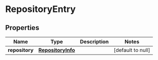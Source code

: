 # RepositoryEntry

## Properties
Name | Type | Description | Notes
------------ | ------------- | ------------- | -------------
**repository** | [**RepositoryInfo**](RepositoryInfo.md) |  | [default to null]


